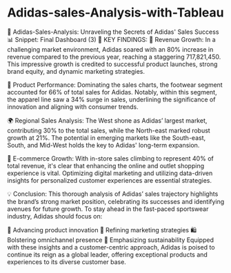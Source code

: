 # Adidas-sales-Analysis-with-Tableau
🌟 Adidas-Sales-Analysis: Unraveling the Secrets of Adidas' Sales Success 📊
Snippet: Final Dashboard (3)
📌 KEY FINDINGS:
🚀 Revenue Growth: In a challenging market environment, Adidas soared with an 80% increase in revenue compared to the previous year, reaching a staggering 717,821,450. This impressive growth is credited to successful product launches, strong brand equity, and dynamic marketing strategies.

👟 Product Performance: Dominating the sales charts, the footwear segment accounted for 66% of total sales for Adidas. Notably, within this segment, the apparel line saw a 34% surge in sales, underlining the significance of innovation and aligning with consumer trends.

🌍 Regional Sales Analysis: The West shone as Adidas’ largest market, contributing 30% to the total sales, while the North-east marked robust growth at 21%. The potential in emerging markets like the South-east, South, and Mid-West holds the key to Adidas' long-term expansion.

📱 E-commerce Growth: With in-store sales climbing to represent 40% of total revenue, it's clear that enhancing the online and outlet shopping experience is vital. Optimizing digital marketing and utilizing data-driven insights for personalized customer experiences are essential strategies.

💡 Conclusion:
This thorough analysis of Adidas’ sales trajectory highlights the brand’s strong market position, celebrating its successes and identifying avenues for future growth. To stay ahead in the fast-paced sportswear industry, Adidas should focus on:

🔧 Advancing product innovation
🎯 Refining marketing strategies
🛍️ Bolstering omnichannel presence
🌱 Emphasizing sustainability
Equipped with these insights and a customer-centric approach, Adidas is poised to continue its reign as a global leader, offering exceptional products and experiences to its diverse customer base.

